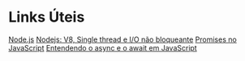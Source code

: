 # Links Úteis

[Node.js](https://nodejs.org/en)
[Nodejs: V8, Single thread e I/O não bloqueante](https://imasters.com.br/front-end/node-js-v8-single-thread-e-io-nao-bloqueante)
[Promises no JavaScript](https://www.braziljs.org/p/promises-no-javascript)
[Entendendo o async e o await em JavaScript](https://tableless.com.br/entendendo-o-async-e-o-await-em-javascript/)
